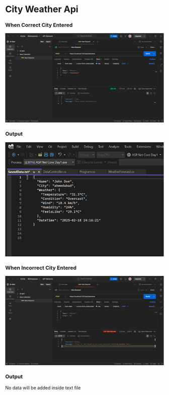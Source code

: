 # City Weather Api 

### When Correct City Entered 
![](./output/1.png)

### Output
![](./output/2.png)

### When Incorrect City Entered 
![](./output/3.png)

### Output
No data will be added inside text file

